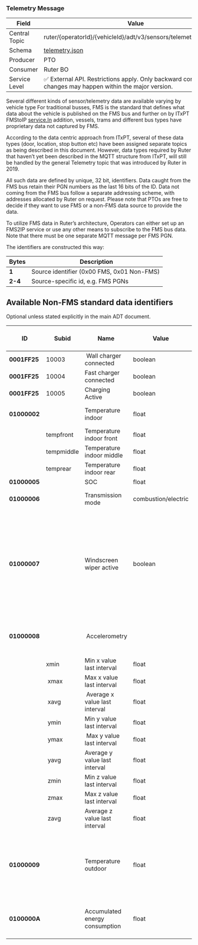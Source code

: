 ### Telemetry Message
| Field         | Value                                                                                                     |
|---------------|-----------------------------------------------------------------------------------------------------------|
| Central Topic | ruter/{operatorId}/{vehicleId}/adt/v3/sensors/telemetry/{sensorId}                                        |
| Schema        | [ telemetry.json ](json-schemas/sensors/telemetry/telemetry.json)                                         |
| Producer      | PTO                                                                                                       |
| Consumer      | Ruter BO                                                                                                  |
| Service Level | ✅ External API. Restrictions apply. Only backward compatible changes may happen within the major version. | 


Several different kinds of sensor/telemetry data are available varying by vehicle type For traditional busses, FMS is the standard that defines what data about the vehicle is published on the FMS bus and further on by ITxPT FMStoIP [service.In](http://service.In "http://service.In") addition, vessels, trams and different bus types have proprietary data not captured by FMS.

According to the data centric approach from ITxPT, several of these data types (door, location, stop button etc) have been assigned separate topics as being described in this document. However, data types required by Ruter that haven’t yet been described in the MQTT structure from ITxPT, will still be handled by the general Telemetry topic that was introduced by Ruter in 2019.

All such data are defined by unique, 32 bit, identifiers. Data caught from the FMS bus retain their PGN numbers as the last 16 bits of the ID. Data not coming from the FMS bus follow a separate addressing scheme, with addresses allocated by Ruter on request. Please note that PTOs are free to decide if they want to use FMS or a non-FMS data source to provide the data.

To utilize FMS data in Ruter’s architecture, Operators can either set up an FMS2IP service or use any other means to subscribe to the FMS bus data. Note that there must be one separate MQTT message per FMS PGN.

The identifiers are constructed this way:


|Bytes | Description |
| --- | --- |
**1** | Source identifier (0x00 FMS, 0x01 Non-FMS)
**2-4** | Source-specific id, e.g. FMS PGNs

## Available Non-FMS standard data identifiers
Optional unless stated explicitly in the main ADT document.

ID | Subid | Name | Value | Recommended refresh interval | Remarks
--- | --- | --- | --- | --- | ---
**0001FF25** | 10003 | Wall charger connected | boolean | onChange | 
**0001FF25** | 10004 | Fast charger connected | boolean | onChange | 
**0001FF25** | 10005 | Charging Active | boolean | onChange | 
**01000002** | | Temperature indoor | float | 6/min | * Unit Celcius <br>* Resolution <= 1 C
| | tempfront | Temperature indoor front | float | | |
| | tempmiddle | Temperature indoor middle | float | | |
| | temprear | Temperature indoor rear | float | | |
**01000005** | | SOC | float | 1/min | 
**01000006** | | Transmission mode | combustion/electric | onChange | Intended for hybrid vehicles
**01000007** | | Windscreen wiper active | boolean | onChange | Taken to represent a measurement of the ground truth binary rainfall state, given that it is a better predictor of the binary rainfall state than radar- or gauge-based measurements
**01000008** | | Accelerometry | | 6/min | * Bandwidth >= 100 hz <br>* Unit: g <br>* Resolution <= 0.01 g
| | xmin | Min x value last interval | float | | |
| | xmax | Max x value last interval | float | | |
| | xavg | Average x value last interval | float | | |
| | ymin | Min y value last interval | float | | |
| | ymax | Max y value last interval | float | | |
| | yavg | Average y value last interval | float | | |
| | zmin | Min z value last interval | float | | |
| | zmax | Max z value last interval | float | | |
| | zavg | Average z value last interval | float | | |
**01000009** | | Temperature outdoor | float | 1/min |* Unit: Celcius <br>* Resolution <= 1 C <br>* Measured at front of vehicle as near as possible to the ground
**0100000A** | | Accumulated energy consumption | float | 1/min | * Energy consumed <br>* Including HVAC <br>* Unit: kWh
